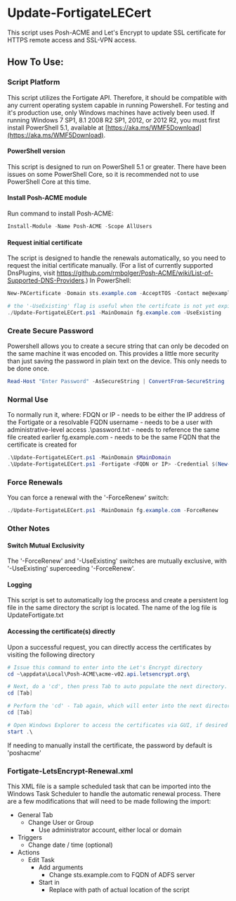 # Update-FortigateLECert

This script uses Posh-ACME and Let's Encrypt to update SSL certificate for HTTPS remote access and SSL-VPN access.  
## How To Use:

### Script Platform

This script utilizes the Fortigate API. Therefore, it should be compatible with any current operating system capable in running Powershell.  For testing and it's production use, only Windows machines have actively been used.
If running Windows 7 SP1, 8.1 2008 R2 SP1, 2012, or 2012 R2, you must first install PowerShell 5.1, available at [https://aka.ms/WMF5Download](https://aka.ms/WMF5Download).

#### PowerShell version

This script is designed to run on PowerShell 5.1 or greater.  There have been issues on some PowerShell Core, so it is recommended not to use PowerShell Core at this time.  

#### Install Posh-ACME module

Run command to install Posh-ACME:
```powershell
Install-Module -Name Posh-ACME -Scope AllUsers
```

#### Request initial certificate
The script is designed to handle the renewals automatically, so you need to request the initial certificate manually.  (For a list of currently supported DnsPlugins, visit https://github.com/rmbolger/Posh-ACME/wiki/List-of-Supported-DNS-Providers.)  In PowerShell:

```powershell
New-PACertificate -Domain sts.example.com -AcceptTOS -Contact me@example.com -DnsPlugin Cloudflare -PluginArgs @{CFAuthEmail="me@example.com";CFAuthKey='xxx'}

# the '-UseExisting' flag is useful when the certifcate is not yet expired
./Update-FortigateLECert.ps1 -MainDomain fg.example.com -UseExisting
```
### Create Secure Password
Powershell allows you to create a secure string that can only be decoded on the same machine it was encoded on.  This provides a little more security than just saving the password in plain text on the device.  This only needs to be done once.

```powershell
Read-Host "Enter Password" -AsSecureString | ConvertFrom-SecureString | Out-File ".\password.txt"
```

### Normal Use
To normally run it, where:
FDQN or IP - needs to be either the IP address of the Fortigate or a resolvable FQDN
username - needs to be a user with administrative-level access
.\password.txt - needs to reference the same file created earlier
fg.example.com - needs to be the same FQDN that the certificate is created for

```powershell
.\Update-FortigateLECert.ps1 -MainDomain $MainDomain
.\Update-FortigateLECert.ps1 -Fortigate <FQDN or IP> -Credential $(New-Object pscredential 'username',(gc .\password.txt | ConvertTo-SecureString)) -MainDomain fg.example.com"
```

### Force Renewals

You can force a renewal with the '-ForceRenew' switch:

```powershell
./Update-FortigateLECert.ps1 -MainDomain fg.example.com -ForceRenew
```
### Other Notes

#### Switch Mutual Exclusivity

The '-ForceRenew' and '-UseExisting' switches are mutually exclusive, with '-UseExisting' superceeding '-ForceRenew'.

#### Logging

This script is set to automatically log the process and create a persistent log file in the same directory the script is located.  The name of the log file is UpdateFortigate.txt

#### Accessing the certificate(s) directly

Upon a successful request, you can directly access the certificates by visiting the following directory

```powershell
# Issue this command to enter into the Let's Encrypt directory
cd ~\appdata\Local\Posh-ACME\acme-v02.api.letsencrypt.org\

# Next, do a 'cd', then press Tab to auto populate the next directory.  This directory represents your account number.
cd [Tab]

# Perform the 'cd' - Tab again, which will enter into the next directory, which should be the name of the certificate you requested.
cd [Tab]

# Open Windows Explorer to access the certificates via GUI, if desired
start .\
```
If needing to manually install the certificate, the password by default is 'poshacme'

### Fortigate-LetsEncrypt-Renewal.xml

This XML file is a sample scheduled task that can be imported into the Windows Task Scheduler to handle the automatic renewal process.  There are a few modifications that will need to be made following the import:
- General Tab
    - Change User or Group
        - Use administrator account, either local or domain
- Triggers
    - Change date / time (optional)
- Actions
    - Edit Task
        - Add arguments
            - Change sts.example.com to FQDN of ADFS server
        - Start in
            - Replace with path of actual location of the script
